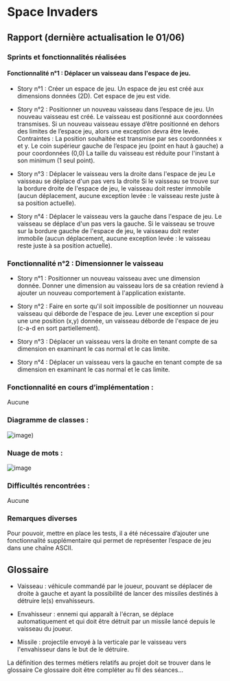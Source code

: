# Space Invaders

## Rapport (dernière actualisation le 01/06)

### Sprints et fonctionnalités réalisées

#### Fonctionnalité n°1 : Déplacer un vaisseau dans l'espace de jeu.

- Story n°1 : 
Créer un espace de jeu. Un espace de jeu est créé aux dimensions données (2D). Cet espace de jeu est vide.

- Story n°2 : 
Positionner un nouveau vaisseau dans l’espace de jeu. Un nouveau vaisseau est créé. Le vaisseau est positionné aux coordonnées transmises. Si un nouveau vaisseau essaye d’être positionné en dehors des limites de l’espace jeu, alors une exception devra être levée. Contraintes : La position souhaitée est transmise par ses coordonnées x et y. Le coin supérieur gauche de l’espace jeu (point en haut à gauche) a pour coordonnées (0,0) La taille du vaisseau est réduite pour l'instant à son minimum (1 seul point).

- Story n°3 : 
Déplacer le vaisseau vers la droite dans l'espace de jeu
Le vaisseau se déplace d'un pas vers la droite Si le vaisseau se trouve sur la bordure droite de l'espace de jeu, le vaisseau doit rester immobile (aucun déplacement, aucune exception levée : le vaisseau reste juste à sa position actuelle).

- Story n°4 : 
Déplacer le vaisseau vers la gauche dans l'espace de jeu. Le vaisseau se déplace d'un pas vers la gauche. Si le vaisseau se trouve sur la bordure gauche de l'espace de jeu, le vaisseau doit rester immobile (aucun déplacement, aucune exception levée : le vaisseau reste juste à sa position actuelle).

### Fonctionnalité n°2 : Dimensionner le vaisseau

- Story n°1 :
Positionner un nouveau vaisseau avec une dimension donnée. Donner une dimension au vaisseau lors de sa création reviend à ajouter un nouveau comportement à l'application existante.

- Story n°2 :
Faire en sorte qu'il soit impossible de positionner un nouveau vaisseau qui déborde de l'espace de jeu. Lever une exception si pour une une position (x,y) donnée, un vaisseau déborde de l'espace de jeu (c-a-d en sort partiellement).

- Story n°3 :
Déplacer un vaisseau vers la droite en tenant compte de sa dimension en examinant le cas normal et le cas limite.

- Story n°4 :
Déplacer un vaisseau vers la gauche en tenant compte de sa dimension en examinant le cas normal et le cas limite.

### Fonctionnalité en cours d’implémentation :
Aucune

### Diagramme de classes :
![image](https://user-images.githubusercontent.com/82202487/119581703-5fe44580-bdc3-11eb-9e6a-637125b2c63e.png))


### Nuage de mots :

![image](https://user-images.githubusercontent.com/82202487/119581932-e4cf5f00-bdc3-11eb-9c9b-4e7b8506d18f.png)

### Difficultés rencontrées :
Aucune

### Remarques diverses
Pour pouvoir, mettre en place les tests, il a été nécessaire d’ajouter une fonctionnalité supplémentaire qui permet de représenter l’espace de jeu dans une chaîne ASCII.

## Glossaire
- Vaisseau : véhicule commandé par le joueur, pouvant se déplacer de droite à gauche et ayant la possibilité de lancer des missiles destinés à détruire le(s) envahisseurs.

- Envahisseur : ennemi qui apparaît à l'écran, se déplace automatiquement et qui doit être détruit par un missile lancé depuis le vaisseau du joueur.

- Missile : projectile envoyé à la verticale par le vaisseau vers l'envahisseur dans le but de le détruire.

La définition des termes métiers relatifs au projet doit se trouver dans le glossaire Ce glossaire doit être compléter au fil des séances...
